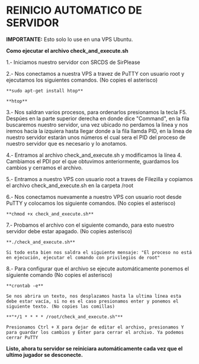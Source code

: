 # REINICIO AUTOMATICO DE SERVIDOR

**IMPORTANTE:** Esto solo lo use en una VPS Ubuntu.

**Como ejecutar el archivo check_and_execute.sh**

1.- Iniciamos nuestro servidor con SRCDS de SirPlease

2.- Nos conectamos a nuestra VPS a travez de PuTTY con usuario root y ejecutamos los siguientes comandos. (No copies el asterisco)

    **sudo apt-get install htop**
	
	**htop**
	
3.- Nos saldran varios procesos, para ordenarlos presionamos la tecla F5. Despúes en la parte superior derecha en donde dice "Command", en la fila buscaremos nuestro servidor, una vez ubicado no perdamos la linea y nos iremos hacia la izquiera hasta llegar donde a la fila llamda PID, en la linea de nuestro servidor estarán unos números el cual sera el PID del proceso de nuestro servidor que es necesario y lo anotamos.

4.- Entramos al archivo check_and_execute.sh y modificamos la línea 4. Cambiamos el PDI por el que obtuvimos anteriormente, guardamos los cambios y cerramos el archivo.

5.- Entramos a nuestro VPS con usuario root a traves de Filezilla y copiamos el archivo check_and_execute.sh en la carpeta /root

6.- Nos conectamos nuevamente a nuestro VPS con usuario root desde PuTTY y colocamos los siguiente comandos. (No copies el asterisco)

    **chmod +x check_and_execute.sh**
	
7.- Probamos el archivo con el siguiente comando, para esto nuestro servidor debe estar apagado. (No copies asterisco)

    **./check_and_execute.sh**
	
	Si todo esta bien nos saldra el siguiente mensaje: "El proceso no está en ejecución, ejecutar el comando con privilegios de root"
	
8.- Para configurar que el archivo se ejecute automáticamente ponemos el siguiente comando (No copies el asterisco)

    **crontab -e**
	
	Se nos abrira un texto, nos desplazamos hasta la ultima línea esta debe estar vacía, si no es el caso presionamos enter y ponemos el siguiente texto. (No copies las comillas)
	
	**"*/1 * * * * /root/check_and_execute.sh"**
	
	Presionamos Ctrl + X para dejar de editar el archivo, presionamos Y para guardar los cambios y Enter para cerrar el archivo. Ya podemos cerrar PuTTY
	
**Listo, ahora tu servidor se reiniciara automáticamente cada vez que el ultimo jugador se desconecte.**